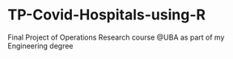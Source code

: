 # TP-Covid-Hospitals-using-R
Final Project of Operations Research course @UBA as part of my Engineering degree
